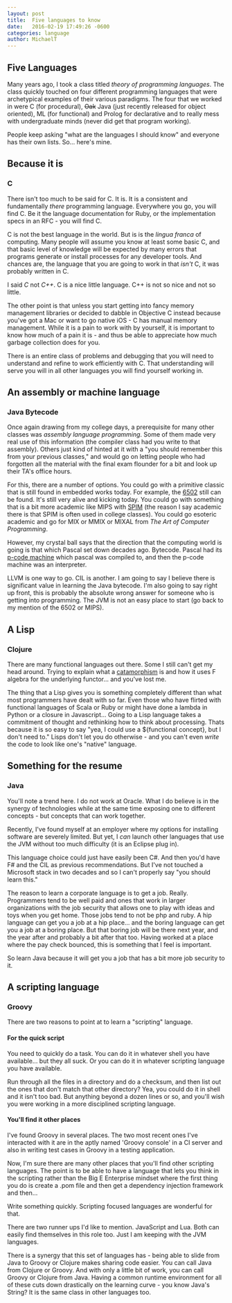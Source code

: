 ```yaml
---
layout: post
title:  Five languages to know
date:   2016-02-19 17:49:26 -0600
categories: language
author:	MichaelT
---
```


## Five Languages

Many years ago, I took a class titled *theory of programming languages*.
The class quickly touched on four different programming languages that
were archetypical examples of their various paradigms.  The four that
we worked in were C (for procedural), <s>Oak</s> Java (just recently
released for object oriented), ML (for functional) and Prolog for
declarative and to really mess with undergraduate minds (never did
get that program working).

People keep asking "what are the languages I should know" and everyone
has their own lists. So... here's mine.

## Because it is

### C

There isn't too much to be said for C. It is. It is a consistent and
fundamentally *there* programming language. Everywhere you go, you
will find C.  Be it the language documentation for Ruby, or the
implementation specs in an RFC - you will find C.

C is not the best language in the world. But is is the *lingua franca*
of computing.  Many people will assume you know at least some basic C,
and that basic level of knowledge will be expected by many errors
that programs generate or install processes for any developer tools.
And chances are, the language that you are going to work in that *isn't*
C, it was probably written in C.

I said *C* not *C++*.  C is a nice little language. C++ is not so nice
and not so little.

The other point is that unless you start getting into fancy memory
management libraries or decided to dabble in Objective C instead
because you've got a Mac or want to go native iOS - C has manual
memory management. While it is a pain to work with by yourself, it
is important to know how much of a pain it is - and thus be able to
appreciate how much garbage collection does for you.

There is an entire class of problems and debugging that you will
need to understand and refine to work efficiently with C.  That
understanding will serve you will in all other languages you will
find yourself working in.

## An assembly or machine language

### Java Bytecode

Once again drawing from my college days, a prerequisite for many other
classes was *assembly language programming*.  Some of them made very real
use of this information (the compiler class had you write to that assembly).
Others just kind of hinted at it with a "you should remember this from
your previous classes," and would go on letting people who had forgotten
all the material with the final exam flounder for a bit and look up their
TA's office hours.

For this, there are a number of options. You could go with a primitive
classic that is still found in embedded works today.  For example, the
[6502](http://www.westerndesigncenter.com/wdc/) still can be found. It's
still very alive and kicking today.  You could go with something that
is a bit more academic like MIPS with
[SPIM](http://spimsimulator.sourceforge.net) (the reason I say academic
there is that SPIM is often used in college classes).  You could go
esoteric academic and go for MIX or MMIX or MIXAL from *The Art of
Computer Programming*.

However, my crystal ball says that the direction that the computing world
is going is that which Pascal set down decades ago.  Bytecode.  Pascal
had its [p-code machine](https://en.wikipedia.org/wiki/P-code_machine)
which pascal was compiled to, and then the p-code machine was an
interpreter.

LLVM is one way to go. CIL is another. I am going to say I believe there
is significant value in learning the Java bytecode.  I'm also going to
say right up front, this is probably the absolute wrong answer for
someone who is getting into programming. The JVM is not an easy place
to start (go back to my mention of the 6502 or MIPS).

## A Lisp

### Clojure

There are many functional languages out there. Some I still can't
get my head around. Trying to explain what a
[catamorphism](https://wiki.haskell.org/Catamorphisms) is and how
it uses F algebra for the underlying functor... and you've lost me.

The thing that a Lisp gives you is something completely different
than what most programmers have dealt with so far. Even those who
have flirted with functional languages of Scala or Ruby or might have
done a lambda in Python or a closure in Javascript... Going to a
Lisp language takes a commitment of thought and rethinking how
to think about processing.  Thats because it is so easy to say "yea,
I could use a ${functional concept}, but I don't need to."  Lisps
don't let you do otherwise - and you can't even *write* the code to
look like one's "native" language.

## Something for the resume

### Java

You'll note a trend here. I do not work at Oracle. What I do believe
is in the synergy of technologies while at the same time exposing one
to different concepts - but concepts that can work together.

Recently, I've found myself at an employer where my options for
installing software are severely limited. But yet, I *can* launch
other languages that use the JVM without too much difficulty (it is
an Eclipse plug in).

This language choice could just have easily been C#.  And then you'd
have F# and the CIL  as previous recommendations. But I've not touched
a Microsoft stack in two decades and so I can't properly say "you should
learn this."

The reason to learn a corporate language is to get a job. Really.
Programmers tend to be well paid and ones that work in larger organizations
with the job security that allows one to play with ideas and toys when
you get home.  Those jobs tend to not be php and ruby. A hip language
can get you a job at a hip place... and the boring language can get you
a job at a boring place.  But that boring job will be there next year,
and the year after and probably a bit after that too.  Having worked
at a place where the pay check bounced, this is something that I feel
is important.

So learn Java because it will get you a job that has a bit more
job security to it.

## A scripting language

### Groovy

There are two reasons to point at to learn a "scripting" language.

#### For the quick script

You need to quickly do a task. You can do it in whatever shell you
have available... but they all suck.  Or you can do it in whatever
scripting language you have available.

Run through all the files in a directory and do a checksum, and then
list out the ones that don't match that other directory? Yea, you
could do it in shell and it isn't too bad. But anything beyond a
dozen lines or so, and you'll wish you were working in a more
disciplined scripting language.

#### You'll find it other places

I've found Groovy in several places.  The two most recent ones I've
interacted with it are in the aptly named 'Groovy console' in
a CI server and also in writing test cases in Groovy in a testing
application.

Now, I'm sure there are many other places that you'll find other
scripting languages.  The point is to be able to have a language
that lets you think in the scripting rather than the Big E Enterprise
mindset where the first thing you do is create a .pom file and then
get a dependency injection framework and then...

Write something quickly. Scripting focused languages are wonderful
for that.

There are two runner ups I'd like to mention.  JavaScript and Lua.
Both can easily find themselves in this role too.  Just I am
keeping with the JVM languages.

There is a synergy that this set of languages has - being able to
slide from Java to Groovy or Clojure makes sharing code easier.
You can call Java from Clojure or Groovy.  And with only a little
bit of work, you can call Groovy or Clojure from Java.  Having
a common runtime environment for all of these cuts down drastically
on the learning curve - you know Java's String? It is the same class
in other languages too.
